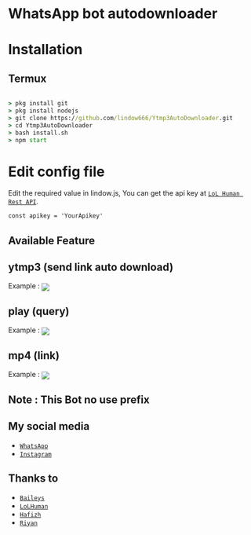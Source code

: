 # WhatsApp bot autodownloader

# Installation

## Termux

```cmd

> pkg install git
> pkg install nodejs
> git clone https://github.com/lindow666/Ytmp3AutoDownloader.git
> cd Ytmp3AutoDownloader
> bash install.sh
> npm start

```
# Edit config file
Edit the required value in lindow.js, You can get the api key at [`LoL Human Rest API`](http://api.lolhuman.xyz/).
```cmd
const apikey = 'YourApikey'
```
## Available Feature

## ytmp3 (send link auto download)

  Example :
<img align="center" height="auto" src="https://i.ibb.co/sbFMDRT/IMG-20210312-004810.jpg"/>

## play (query)
  
  Example :
<img align="center" height="auto" src="https://telegra.ph/file/9b07f75b8ecd70e49f5be.jpg"/>

## mp4 (link)

  Example :
<img align="center" height="auto" src="https://telegra.ph/file/9b07f75b8ecd70e49f5be.jpg"/>

## Note : This Bot no use prefix

## My social media

* [`WhatsApp`](http://wa.me/6289513946766)
* [`Instagram`](http://instagram.com/lindoww.6)

## Thanks to

* [`Baileys`](https://github.com/adiwajshing/Baileys)
* [`LoLHuman`](https://github.com/LoL-Human)
* [`Hafizh`](https://github.com/HAFizh-15)
* [`Riyan`](https://github.com/Shitara999)
